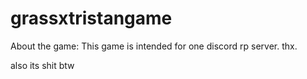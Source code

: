 # grassxtristangame

About the game:
This game is intended for one discord rp server. thx.

also its shit btw
